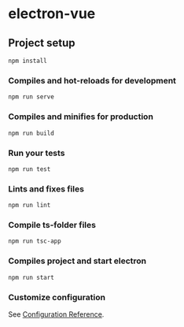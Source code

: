 # electron-vue

## Project setup
```
npm install
```

### Compiles and hot-reloads for development
```
npm run serve
```

### Compiles and minifies for production
```
npm run build
```

### Run your tests
```
npm run test
```

### Lints and fixes files
```
npm run lint
```

### Compile ts-folder files
```
npm run tsc-app
```

### Compiles project and start electron
```
npm run start
```

### Customize configuration
See [Configuration Reference](https://cli.vuejs.org/config/).
